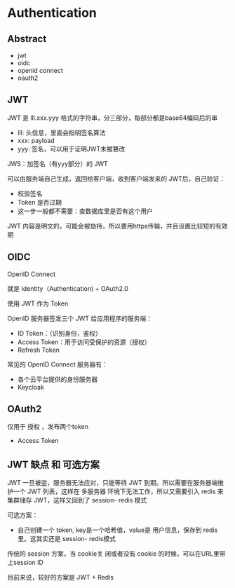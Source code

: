 # Authentication

## Abstract

- jwt
- oidc
- openid connect
- oauth2

## JWT

JWT 是 lll.xxx.yyy 格式的字符串，分三部分，每部分都是base64编码后的串
- lll: 头信息，里面会指明签名算法
- xxx: payload
- yyy: 签名，可以用于证明JWT未被篡改

JWS：加签名（有yyy部分）的 JWT

可以由服务端自己生成，返回给客户端，收到客户端发来的 JWT后，自己验证：
- 校验签名
- Token 是否过期
- 这一步一般都不需要：查数据库里是否有这个用户

JWT 内容是明文的，可能会被劫持，所以要用https传输，并且设置比较短的有效期

## OIDC

OpenID Connect

就是 Identity（Authentication) + OAuth2.0

使用 JWT 作为 Token

OpenID 服务器签发三个 JWT 给应用程序的服务端：
- ID Token：（识别身份，鉴权）
- Access Token：用于访问受保护的资源（授权）
- Refresh Token

常见的 OpenID Connect 服务器有：
- 各个云平台提供的身份服务器
- Keycloak

## OAuth2

仅用于 授权 ，发布两个token
- Access Token

## JWT 缺点 和 可选方案

JWT 一旦被盗，服务器无法应对，只能等待 JWT 到期。所以需要在服务器端维护一个 JWT 列表，这样在 多服务器 环境下无法工作，所以又需要引入 redis 来集群储存 JWT，这样又回到了 session- redis 模式

可选方案：
- 自己创建一个 token, key是一个哈希值，value是 用户信息，保存到 redis 里。这其实还是 session- redis模式

传统的 session 方案，当 cookie关 闭或者没有 cookie 的时候，可以在URL里带上session ID

目前来说，较好的方案是 JWT + Redis
